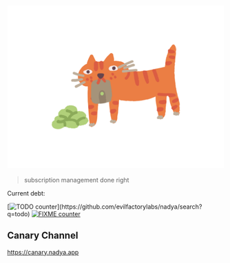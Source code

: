 <h1 align="center">
  <br>
  <img align="center" src="https://raw.githubusercontent.com/evilfactorylabs/nadya/canary/app/src/assets/illustrations/money.png" width="666">
  <br>
</h1>

> subscription management done right

Current debt:

[![TODO counter](https://img.shields.io/badge/dynamic/json.svg?label=TODO&query=%24.total_count&url=https%3A%2F%2Fapi.github.com%2Fsearch%2Fcode%3Fq%3Dtodo%2Bin%3Afile%2Brepo%3Aevilfactorylabs%2Fnadya&color=green")](https://github.com/evilfactorylabs/nadya/search?q=todo) [![FIXME counter](https://img.shields.io/badge/dynamic/json.svg?label=FIXME&query=%24.total_count&url=https%3A%2F%2Fapi.github.com%2Fsearch%2Fcode%3Fq%3Dfixme%2Bin%3Afile%2Brepo%3Aevilfactorylabs%2Fnadya&color=orange)](https://github.com/evilfactorylabs/nadya/search?q=fixme)

## Canary Channel

https://canary.nadya.app
